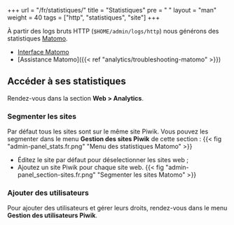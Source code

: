 +++
url = "/fr/statistiques/"
title = "Statistiques"
pre = "<i class='fas fa-fw fa-chart-line'></i> "
layout = "man"
weight = 40
tags = ["http", "statistiques", "site"]
+++

À partir des logs bruts HTTP (`$HOME/admin/logs/http`) nous générons des statistiques [Matomo](https://fr.matomo.org/).

- [Interface Matomo](https://analytics.alwaysdata.com)
- [Assistance Matomo]({{< ref "analytics/troubleshooting-matomo" >}})

## Accéder à ses statistiques
Rendez-vous dans la section **Web > Analytics**.


### Segmenter les sites
Par défaut tous les sites sont sur le même site Piwik. Vous pouvez les segmenter dans le menu **Gestion des sites Piwik** de cette section :
{{< fig "admin-panel_stats.fr.png" "Menu des statistiques Matomo" >}}

- Éditez le site par défaut pour déselectionner les sites web ;
- Ajoutez un site Piwik pour chaque site web.
{{< fig "admin-panel_section-sites.fr.png" "Segmenter les sites Matomo" >}}


### Ajouter des utilisateurs
Pour ajouter des utilisateurs et gérer leurs droits, rendez-vous dans le menu **Gestion des utilisateurs Piwik**.
